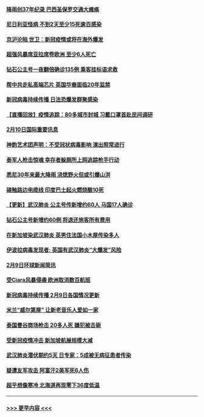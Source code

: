 #### [降雨创37年纪录 巴西圣保罗交通大瘫痪](../pages/prog202/a102774273.md?t=02111055) 
#### [尼日利亚怪病 不到2天至少15死逾百感染](../pages/prog202/a102774260.md?t=02111055) 
#### [京沪沦陷 世卫：新冠疫情或将在海外爆发](../pages/prog202/a102774135.md?t=02111055) 
#### [超强风暴席亚拉席卷欧洲 至少6人死亡](../pages/prog202/a102774122.md?t=02111055) 
#### [钻石公主号一夜翻倍确诊135例 乘客挂标语求救](../pages/prog202/a102774041.md?t=02111055) 
#### [帮中共走私高端芯片 英国华裔面临20年监禁](../pages/prog202/a102774002.md?t=02111055) 
#### [新冠病毒持续传播 日法恐爆发群聚感染](../pages/prog202/a102773992.md?t=02111055) 
#### [【直播回放】疫情追踪：80多城市封城 习戴口罩首赴民间调研](../pages/prog202/a102773728.md?t=02111055) 
#### [2月10日国际重要讯息](../pages/prog202/a102773759.md?t=02111055) 
#### [神韵艺术团声明：不受冠状病毒影响 演出照常进行](../pages/prog202/a102773674.md?t=02111055) 
#### [泰军人枪击惊魂 幸存者躲厕所上网追踪枪手行动](../pages/prog202/a102773660.md?t=02111055) 
#### [悉尼30年来最大降雨 浇熄野火但或引爆山洪](../pages/prog202/a102773651.md?t=02111055) 
#### [碰触路边电缆线 印度巴士起火燃烧酿10死](../pages/prog202/a102773642.md?t=02111055) 
#### [【更新】武汉肺炎 公主号传新增约60人 马国17人确诊](../pages/prog202/a102770740.md?t=02111055) 
#### [钻石公主号新增约60例 将退还旅客所有费用](../pages/prog202/a102773601.md?t=02111055) 
#### [在新加坡染武汉肺炎 英男住法国小木屋传染多人](../pages/prog202/a102773485.md?t=02111055) 
#### [伊波拉病毒发现者: 英国有武汉肺炎“大爆发”风险](../pages/prog202/a102773474.md?t=02111055) 
#### [2月9日环球新闻简讯](../pages/prog202/a102773390.md?t=02111055) 
#### [受Ciara风暴侵袭 欧洲取消数百航班](../pages/prog202/a102773357.md?t=02111055) 
#### [新冠病毒持续传播 2月9日各国情况更新](../pages/prog202/a102773346.md?t=02111055) 
#### [米兰“威尔第屋” 让新老音乐人爱如一家](../pages/prog202/a102773245.md?t=02111055) 
#### [泰国曼谷商场枪击 20多人死 嫌犯被击毙](../pages/prog202/a102773230.md?t=02111055) 
#### [受新冠疫情冲击 新加坡航展规模大减](../pages/prog202/a102773207.md?t=02111055) 
#### [武汉肺炎潜伏期约5天 日专家：5成被无病征患者传染](../pages/prog202/a102773145.md?t=02111055) 
#### [疑遭友军攻击 阿富汗2美军死6人伤](../pages/prog202/a102773140.md?t=02111055) 
#### [超乎想像寒冷 北海道再现零下36度低温](../pages/prog202/a102773122.md?t=02111055) 

----
#### [ >>> 更早内容 <<< ](../indexes/prog202-earlier.md)
